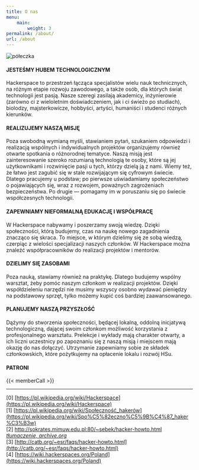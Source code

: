 ```yaml
---
title: O nas
menu:
    main:
        weight: 3
permalink: /about/
url: /about
---
```


![półeczka](/assets/shelf.png)

#### JESTEŚMY HUBEM TECHNOLOGICZNYM
Hackerspace to przestrzeń łącząca specjalistów wielu nauk technicznych, na różnym etapie rozwoju zawodowego, a także osób, dla których świat technologii jest pasją. Nasze szeregi zasilają akademicy, inżynierowie (zarówno ci z wieloletnim doświadczeniem, jak i ci świeżo po studiach), biolodzy, majsterkowicze, hobbyści, artyści, humaniści i studenci różnych kierunków.

#### REALIZUJEMY NASZĄ MISJĘ
Poza swobodną wymianą myśli, stawianiem pytań, szukaniem odpowiedzi i realizacją wspólnych i indywidualnych projektów organizujemy również otwarte spotkania o różnorodnej tematyce. Naszą misją jest zainteresowanie szeroko rozumianą technologią te osoby, które są jej użytkownikami i rozwinięcie pasji u tych, którzy dzielą ją z nami. Wiemy też, że łatwo jest zagubić się w stale rozwijającym się cyfrowym świecie. Dlatego pracujemy u podstaw; po pierwsze uświadamiamy społeczeństwo o pojawiających się, wraz z rozwojem, poważnych zagrożeniach bezpieczeństwa. Po drugie — pomagamy im w poruszaniu się po świecie współczesnych technologii.

#### ZAPEWNIAMY NIEFORMALNĄ EDUKACJĘ I WSPÓŁPRACĘ
W Hackerspace nabywamy i poszerzamy swoją wiedzę. Dzięki społeczności, którą budujemy, czas na naukę nowego zagadnienia znacząco się skraca. To miejsce, w którym dzielimy się ze sobą wiedzą, czerpiąc z wielości specjalizacji naszych członków. W Hackerspace można znaleźć współpracowników do realizacji projektów i mentorów.

#### DZIELIMY SIĘ ZASOBAMI
Poza nauką, stawiamy również na praktykę. Dlatego budujemy wspólny warsztat, żeby pomóc naszym członkom w realizacji projektów. Dzięki współdzieleniu narzędzi nie musimy wszyscy osobno wydawać pieniędzy na podstawowy sprzęt, tylko możemy kupić coś bardziej zaawansowanego.

#### PLANUJEMY NASZĄ PRZYSZŁOŚĆ
Dążymy do stworzenia społeczności, będącej lokalną, oddolną inicjatywą technologiczną, dającej swoim członkom możliwość korzystania z profesjonalnego warsztatu. Prelekcje i wykłady mają charakter otwarty, a ich liczni uczestnicy po zapoznaniu się z naszą misją i miejscem mają okazję do nas dołączyć. Utrzymanie zapewniamy sobie ze składek członkowskich, które pożytkujemy na opłacenie lokalu i rozwój HSu.

#### PATRONI

{{< memberCall >}}

----

[0] [https://pl.wikipedia.org/wiki/Hackerspace](https://pl.wikipedia.org/wiki/Hackerspace)  
[1] [https://pl.wikipedia.org/wiki/Społeczność_hakerów](https://pl.wikipedia.org/wiki/Spo%C5%82eczno%C5%9B%C4%87_haker%C3%B3w)  
[2] [http://sokrates.mimuw.edu.pl:80/~sebek/hacker-howto.html _tłumaczenie, archive.org_](https://web.archive.org/web/20060701154700/http://sokrates.mimuw.edu.pl:80/~sebek/hacker-howto.html)  
[3] [http://catb.org/~esr/faqs/hacker-howto.html](http://catb.org/~esr/faqs/hacker-howto.html)  
[4] [https://wiki.hackerspaces.org/Poland](https://wiki.hackerspaces.org/Poland)  
